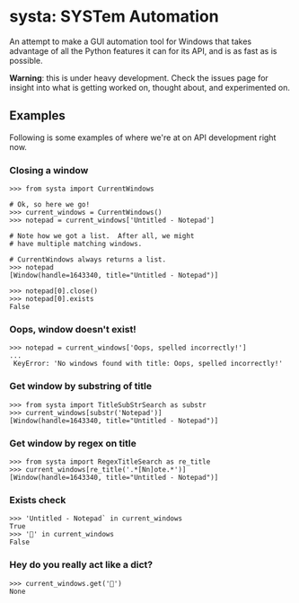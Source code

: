 systa: SYSTem Automation
========================
An attempt to make a GUI automation tool for Windows that takes
advantage of all the Python features it can for its API, and is as fast
as is possible.

 **Warning**: this is under heavy development. Check
the issues page for insight into what is getting worked on, thought
about, and experimented on.

Examples
--------
Following is some examples of where we're at on API development right
now.

### Closing a window
```pycon
>>> from systa import CurrentWindows

# Ok, so here we go!
>>> current_windows = CurrentWindows()
>>> notepad = current_windows['Untitled - Notepad']

# Note how we got a list.  After all, we might
# have multiple matching windows.

# CurrentWindows always returns a list.
>>> notepad
[Window(handle=1643340, title="Untitled - Notepad")]

>>> notepad[0].close()
>>> notepad[0].exists
False
```

### Oops, window doesn't exist!
```pycon
>>> notepad = current_windows['Oops, spelled incorrectly!']
...
 KeyError: 'No windows found with title: Oops, spelled incorrectly!'
```

### Get window by substring of title
```pycon
>>> from systa import TitleSubStrSearch as substr
>>> current_windows[substr('Notepad')]
[Window(handle=1643340, title="Untitled - Notepad")]
```

### Get window by regex on title
```pycon
>>> from systa import RegexTitleSearch as re_title
>>> current_windows[re_title('.*[Nn]ote.*')]
[Window(handle=1643340, title="Untitled - Notepad")]
```

### Exists check
```pycon
>>> 'Untitled - Notepad` in current_windows
True
>>> '🍔' in current_windows
False
```

### Hey do you really act like a dict?
```pycon
>>> current_windows.get('🍔')
None
```
